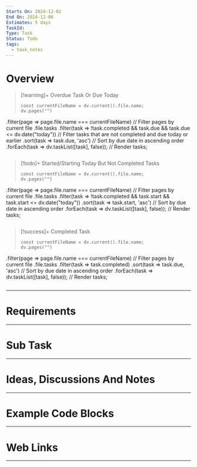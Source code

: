 ```yaml
---
Starts On: 2024-12-02
End On: 2024-12-06
Estimates: 5 days
TaskId: 
Type: Task
Status: Todo
tags:
  - task_notes
---
```


# Overview

> [!warning]+ Overdue Task Or Due Today
>
> ```dataviewjs
> const currentFileName = dv.current().file.name;
> dv.pages("")
.filter(page => page.file.name === currentFileName) // Filter pages by current file
.file.tasks
.filter(task => !task.completed && task.due && task.due <= dv.date("today")) // Filter tasks that are not completed and due today or earlier
.sort(task => task.due, 'asc') // Sort by due date in ascending order
.forEach(task => dv.taskList([task], false)); // Render tasks;
> ```

> [!todo]+ Started/Starting Today But Not Completed Tasks
>
> ```dataviewjs
> const currentFileName = dv.current().file.name;
> dv.pages("")
.filter(page => page.file.name === currentFileName) // Filter pages by current file
.file.tasks
.filter(task => !task.completed && task.start && task.start <= dv.date("today"))
.sort(task => task.start, 'asc') // Sort by due date in ascending order
.forEach(task => dv.taskList([task], false)); // Render tasks;
> ```

> [!success]+ Completed Task
> ```dataviewjs
> const currentFileName = dv.current().file.name;
> dv.pages("")
.filter(page => page.file.name === currentFileName) // Filter pages by current file
.file.tasks
.filter(task => task.completed)
.sort(task => task.due, 'asc') // Sort by due date in ascending order
.forEach(task => dv.taskList([task], false)); // Render tasks;
> ```

___
# Requirements

___
# Sub Task
___
# Ideas, Discussions And Notes

___
# Example Code Blocks

___
# Web Links

___

